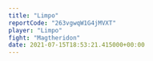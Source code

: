 ```yaml
---
title: "Limpo"
reportCode: "263vgwqW1G4jMVXT"
player: "Limpo"
fight: "Magtheridon"
date: 2021-07-15T18:53:21.415000+00:00
---
```

